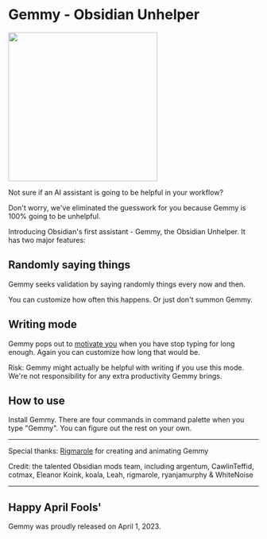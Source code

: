 # Gemmy - Obsidian Unhelper

<img src="https://user-images.githubusercontent.com/1171143/229297707-5efa8761-ef55-4d01-a105-88a347bc6cf0.png" width="300">

Not sure if an AI assistant is going to be helpful in your workflow?

Don't worry, we've eliminated the guesswork for you because Gemmy is 100% going to be unhelpful.

Introducing Obsidian's first assistant - Gemmy, the Obsidian Unhelper. It has two major features:

## Randomly saying things

Gemmy seeks validation by saying randomly things every now and then.

You can customize how often this happens. Or just don't summon Gemmy.

## Writing mode

Gemmy pops out to [motivate you](https://user-images.githubusercontent.com/1171143/229297494-8a0cae3f-4c8e-47a9-801b-dd1c52dfc917.png) when you have stop typing for long enough. Again you can customize how long that would be.

Risk: Gemmy might actually be helpful with writing if you use this mode. We're not responsibility for any extra productivity Gemmy brings.

## How to use

Install Gemmy. There are four commands in command palette when you type "Gemmy". You can figure out the rest on your own.

---

Special thanks: [Rigmarole](https://rigmarolestudio.com/) for creating and animating Gemmy

Credit: the talented Obsidian mods team, including argentum, CawlinTeffid, cotmax, Eleanor Koink, koala, Leah, rigmarole, ryanjamurphy & WhiteNoise

---

## Happy April Fools'

Gemmy was proudly released on April 1, 2023.
